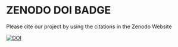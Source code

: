 # ZENODO DOI BADGE

Please cite our project by using the citations in the Zenodo Website

[![DOI](https://zenodo.org/badge/DOI/10.5281/zenodo.10211843.svg)](https://doi.org/10.5281/zenodo.10211843)